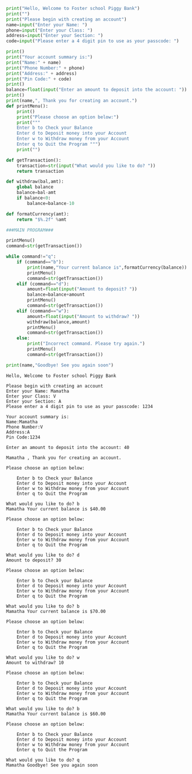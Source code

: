 

```python
print("Hello, Welcome to Foster school Piggy Bank")
print("")
print("Please begin with creating an account")
name=input("Enter your Name: ")
phone=input("Enter your Class: ")
address=input("Enter your Section: ")
code=input("Please enter a 4 digit pin to use as your passcode: ")

print()
print("Your account summary is:")
print("Name:" + name)
print("Phone Number:" + phone)     
print("Address:" + address)
print("Pin Code:" + code)    
print()
balance=float(input("Enter an amount to deposit into the account: "))
print()
print(name,", Thank you for creating an account.")
def printMenu():
    print()
    print("Please choose an option below:")
    print("""
    Enter b to Check your Balance
    Enter d to Deposit money into your Account
    Enter w to Withdraw money from your Account
    Enter q to Quit the Program """)
    print("")

def getTransaction():
    transaction=str(input("What would you like to do? "))
    return transaction

def withdraw(bal,amt):
    global balance
    balance=bal-amt
    if balance<0:
        balance=balance-10

def formatCurrency(amt):
    return "$%.2f" %amt

###MAIN PROGRAM###

printMenu()
command=str(getTransaction())

while command!="q":
    if (command=="b"):
        print(name,"Your current balance is",formatCurrency(balance))
        printMenu()
        command=str(getTransaction())
    elif (command=="d"):
        amount=float(input("Amount to deposit? "))
        balance=balance+amount
        printMenu()
        command=str(getTransaction())
    elif (command=="w"):
        amount=float(input("Amount to withdraw? "))
        withdraw(balance,amount)
        printMenu()
        command=str(getTransaction())
    else:
        print("Incorrect command. Please try again.")
        printMenu()
        command=str(getTransaction())

print(name,"Goodbye! See you again soon")

```

    Hello, Welcome to Foster school Piggy Bank
    
    Please begin with creating an account
    Enter your Name: Mamatha
    Enter your Class: V
    Enter your Section: A
    Please enter a 4 digit pin to use as your passcode: 1234
    
    Your account summary is:
    Name:Mamatha
    Phone Number:V
    Address:A
    Pin Code:1234
    
    Enter an amount to deposit into the account: 40
    
    Mamatha , Thank you for creating an account.
    
    Please choose an option below:
    
        Enter b to Check your Balance
        Enter d to Deposit money into your Account
        Enter w to Withdraw money from your Account
        Enter q to Quit the Program 
    
    What would you like to do? b
    Mamatha Your current balance is $40.00
    
    Please choose an option below:
    
        Enter b to Check your Balance
        Enter d to Deposit money into your Account
        Enter w to Withdraw money from your Account
        Enter q to Quit the Program 
    
    What would you like to do? d
    Amount to deposit? 30
    
    Please choose an option below:
    
        Enter b to Check your Balance
        Enter d to Deposit money into your Account
        Enter w to Withdraw money from your Account
        Enter q to Quit the Program 
    
    What would you like to do? b
    Mamatha Your current balance is $70.00
    
    Please choose an option below:
    
        Enter b to Check your Balance
        Enter d to Deposit money into your Account
        Enter w to Withdraw money from your Account
        Enter q to Quit the Program 
    
    What would you like to do? w
    Amount to withdraw? 10
    
    Please choose an option below:
    
        Enter b to Check your Balance
        Enter d to Deposit money into your Account
        Enter w to Withdraw money from your Account
        Enter q to Quit the Program 
    
    What would you like to do? b
    Mamatha Your current balance is $60.00
    
    Please choose an option below:
    
        Enter b to Check your Balance
        Enter d to Deposit money into your Account
        Enter w to Withdraw money from your Account
        Enter q to Quit the Program 
    
    What would you like to do? q
    Mamatha Goodbye! See you again soon
    


```python

```


```python

```


```python

```


```python

```


```python

```


```python

```


```python

```


```python

```


```python

```
